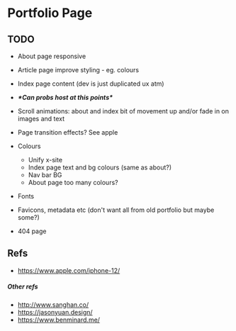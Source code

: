 
# Portfolio Page

## TODO

* About page responsive
* Article page improve styling - eg. colours
* Index page content (dev is just duplicated ux atm)

* *__\*Can probs host at this points\*__*

* Scroll animations: about and index bit of movement up and/or fade in on images and text
* Page transition effects? See apple
* Colours
    * Unify x-site
    * Index page text and bg colours (same as about?)
    * Nav bar BG
    * About page too many colours?
* Fonts
* Favicons, metadata etc (don't want all from old portfolio but maybe some?)
* 404 page

## Refs

* https://www.apple.com/iphone-12/

##### Other refs

* http://www.sanghan.co/
* https://jasonyuan.design/
* https://www.benminard.me/
